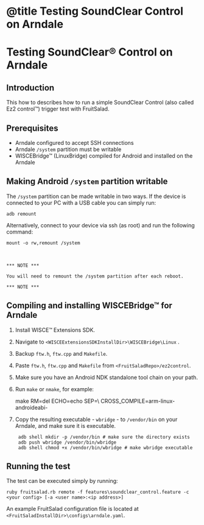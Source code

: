 # @title Testing SoundClear Control on Arndale
<!--============================================================================
==
== Copyright (c) 2014-2015 Cirrus Logic International (UK) Ltd.  All rights reserved.
==
== This software as well as any related documentation is furnished under 
== license and may only be used or copied in accordance with the terms of the 
== license. The information in this file is furnished for informational use 
== only, is subject to change without notice, and should not be construed as 
== a commitment by Cirrus Logic International (UK) Ltd.  Cirrus Logic International
== (UK) Ltd assumes no responsibility or liability for any errors or inaccuracies
== that may appear in this document or any software that may be provided in
== association with this document. 
==
== Except as permitted by such license, no part of this document may be 
== reproduced, stored in a retrieval system, or transmitted in any form or by 
== any means without the express written consent of Cirrus Logic International
== (UK) Ltd or affiliated companies. 
==
== @file    SoundClearControlArndale.md
== @brief   How to on SoundClear Control testing on Arndale.
==
== @version \$Id: SoundClearControlArndale.md 840 2015-02-06 08:41:31Z piotrs $
==
== @warning
==   This software is specifically written for Cirrus Logic devices.
==   It may not be used with other devices.
==
=============================================================================-->

Testing SoundClear&reg; Control on Arndale
=====================================

Introduction
------------

This how to describes how to run a simple SoundClear Control (also called Ez2
control™) trigger test with FruitSalad.

Prerequisites
-------------

* Arndale configured to accept SSH connections
* Arndale `/system` partition must be writable
* WISCEBridge™ (LinuxBridge) compiled for Android and installed on the Arndale

Making Android `/system` partition writable
-----------------------------------------

The `/system` partition can be made writable in two ways. If the device is
connected to your PC with a USB cable you can simply run:

    adb remount

Alternatively, connect to your device via ssh (as root) and run the following
command:

    mount -o rw,remount /system

<br>

    *** NOTE ***

    You will need to remount the /system partition after each reboot.

    *** NOTE ***

Compiling and installing WISCEBridge™ for Arndale
-------------------------------------------------

1. Install WISCE™ Extensions SDK.
2. Navigate to `<WISCEExtensionsSDKInstallDir>\WISCEBridge\Linux` .
3. Backup `ftw.h`, `ftw.cpp` and `Makefile`.
4. Paste `ftw.h`, `ftw.cpp` and `Makefile` from `<FruitSaladRepo>/ez2control`.
5. Make sure you have an Android NDK standalone tool chain on your path.
6. Run `make` or `nmake`, for example:

    make RM=del ECHO=echo SEP=\\ CROSS_COMPILE=arm-linux-androideabi-

7. Copy the resulting executable - `wbridge` - to `/vendor/bin` on your Arndale,
   and make sure it is executable.

        adb shell mkdir -p /vendor/bin # make sure the directory exists
        adb push wbridge /vendor/bin/wbridge
        adb shell chmod +x /vendor/bin/wbridge # make wbridge executable

Running the test
----------------

The test can be executed simply by running:

    ruby fruitsalad.rb remote -f features\soundclear_control.feature -c <your config> [-a <user name>:<ip address>]

An example FruitSalad configuration file is located at
`<FruitSaladInstallDir>\configs\arndale.yaml`.
